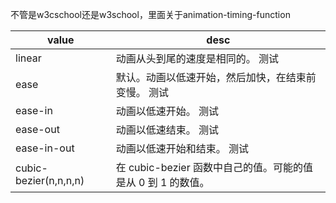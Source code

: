 不管是w3cschool还是w3school，里面关于animation-timing-function


value | desc
---|---
linear	| 动画从头到尾的速度是相同的。	测试
ease	| 默认。动画以低速开始，然后加快，在结束前变慢。	测试
ease-in	| 动画以低速开始。	测试
ease-out	| 动画以低速结束。	测试
ease-in-out	| 动画以低速开始和结束。	测试
cubic-bezier(n,n,n,n)	| 在 cubic-bezier 函数中自己的值。可能的值是从 0 到 1 的数值。